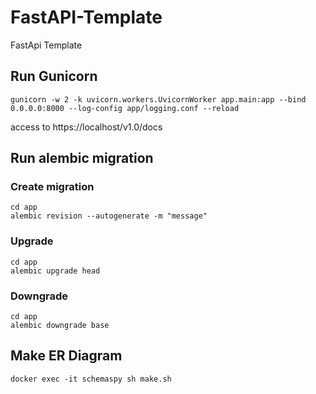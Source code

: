 # FastAPI-Template
FastApi Template

## Run Gunicorn

```
gunicorn -w 2 -k uvicorn.workers.UvicornWorker app.main:app --bind 0.0.0.0:8000 --log-config app/logging.conf --reload
```

access to https://localhost/v1.0/docs

## Run alembic migration

### Create migration
```
cd app
alembic revision --autogenerate -m "message"
```

### Upgrade
```
cd app
alembic upgrade head
```

### Downgrade
```
cd app
alembic downgrade base
```



## Make ER Diagram

```
docker exec -it schemaspy sh make.sh
```

